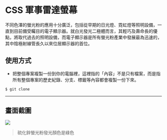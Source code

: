 # CSS 軍事雷達螢幕

不同色澤的螢光粉的應用十分廣泛，包括從早期的日光燈、霓虹燈等照明設備，一直到目前備受矚目的電子顯示器。就白光發光二極體而言，其輕巧及壽命長的優點，將取代過去的照明設備，而電子顯示器是所有螢光粉產業中發展最為迅速的，其中陰極射線管長久以來位居顯示器的首位。

## 使用方式
- 把整個專案複製一份到你的電腦裡，這裡指的「內容」不是只有檔案，而是指所有整個專案的歷史紀錄、分支、標籤等內容都會複製一份下來。
```sh
$ git clone
```

----

## 畫面截圖
![](https://i.imgur.com/KOXxf3F.gif)
> 硫化鋅螢光粉發光顏色是綠色